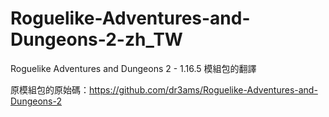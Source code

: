 # Roguelike-Adventures-and-Dungeons-2-zh_TW
Roguelike Adventures and Dungeons 2 - 1.16.5 模組包的翻譯

原模組包的原始碼：https://github.com/dr3ams/Roguelike-Adventures-and-Dungeons-2